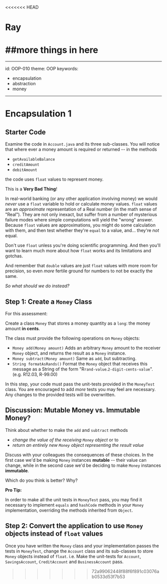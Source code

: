 <<<<<<< HEAD
# Ray
##more things in here
=======
---
id: OOP-010
theme: OOP 
keywords: 
   - encapsulation
   - abstraction
   - money
---
# Encapsulation 1

## Starter Code

Examine the code in `Account.java` and its three sub-classes. You will notice that where ever a money amount is required or returned -- in the methods

- `getAvailableBalance`
- `creditAmount`
- `debitAmount`

the code uses `float` values to represent money.

This is a **Very Bad Thing**!

In real-world banking (or any other application involving money) we would *never* use a `float` variable to hold or calculate money values. `float` values are an *approximate* representation of a Real number (in the math sense of "Real"). They are not only inexact, but suffer from a number of mysterious failure modes where simple computations will yield the "wrong" answer. Because `float` values are approximations, you might do some calculation with them, and then test whether they're `equal` to a value, and... they're *not* equal. 

Don't use `float` unless you're doing scientific programming. And then you'll want to learn much more about how `float` works and its limitations and gotchas.

And remember that `double` values are just `float` values with more room for precision, so even *more* fertile ground for numbers to not be exactly the same.

*So what should we do instead?*

## Step 1: Create a `Money` Class

For this assessment:

Create a class `Money` that stores a money quantity as a `long`: the money amount **in cents**.

The class must provide the following operations on `Money` objects:

- `Money add(Money amount)` Adds an arbitrary `Money` amount to the receiver `Money` object, and returns the result as a `Money` instance.
- `Money subtract(Money amount)` Same as `add`, but subtracting.
- `String formatAsRands()` Format the `Money` object that receives this message as a String of the form "R`rand-value`.`2-digit-cents-value`". (e.g. R12.03, R-99.00)

In this step, your code must pass the unit-tests provided in the `MoneyTest` class. You are encouraged to add _more_ tests you may feel are necessary. Any changes to the provided tests will be overwritten.

## Discussion: Mutable Money vs. Immutable Money?

Think about whether to make the `add` and `subtract` methods

* _change the value of the receiving `Money` object_ or to
* _return an entirely new `Money` object representing the result value_

Discuss with your colleagues the consequences of these choices. In the first case we'd be making `Money` instances **mutable** -- their value can change, while in the second case we'd be deciding to make `Money` instances **immutable**.

Which do you think is better? Why?

**Pro Tip:**

In order to make all the unit tests in `MoneyTest` pass, you may find it necessary to implement `equals` and `hashCode` methods in your `Money` implementation, overriding the methods inherited from `Object`.

## Step 2: Convert the application to use `Money` objects instead of `float` values

Once you have written the `Money` class and your implementation passes the tests in `MoneyTest`, change the `Account` class and its sub-classes to store `Money` objects instead of `float`. i.e. Make the unit-tests for `Account`, `SavingsAccount`, `CreditAccount` and `BusinessAccount` pass.
>>>>>>> 72a99062448f88f6f891c03076ab0533d53f7b53
